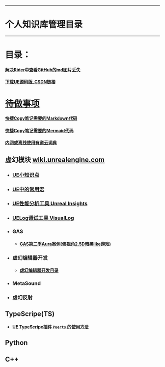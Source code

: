 ___________________________________________________________________________________________
# 个人知识库管理目录

___________________________________________________________________________________________

# 目录：

#### [解决Rider中查看GitHub的md图片丢失](./解决Rider中查看GitHub的md图片丢失.md)

#### [下载UE源码版_CSDN链接](https://blog.csdn.net/qq_39934403/article/details/128050817)


# [待做事项](./TODO.md)

#### [快捷Copy笔记需要的Markdown代码](./MarkdownCopyMenu.md)
#### [快捷Copy笔记需要的Mermaid代码](./Mermaid格式参考.md)
#### [内网或离线使用有道云词典](./有道云词典离线打包.md)

## 虚幻模块 [wiki.unrealengine.com](https://michaeljcole.github.io/wiki.unrealengine.com/)

- ### [UE小知识点](./UECPP/UE_Tips.md)
- ### [UE中的常用宏](./UECPP/CommonMacrosUE.md)
- ### [UE性能分析工具 Unreal Insights](./UECPP/Unreal_Insights.md)
- ### [UELog调试工具 VisualLog](./UECPP/UE_VisualLog.md)

- ### **GAS**

  - #### [GAS第二季Aura案例(俯视角2.5D暗黑like游戏)](./UECPP/Models/GAS/GAS_2_Aura/MainMenu.md)

- ### **虚幻编辑器开发**

  - #### [虚幻编辑器开发目录](./UECPP/Models/UE_Editor/UE_EditorDevelopment/UE_Editor_001.md)


- ### **MetaSound**


- ### **虚幻反射**


## TypeScripe(TS)

- #### [UE  TypeScripe插件 `Puerts` 的使用方法](./TypeScripe/UE_TypeScripe_Puerts.md)

## Python


## C++